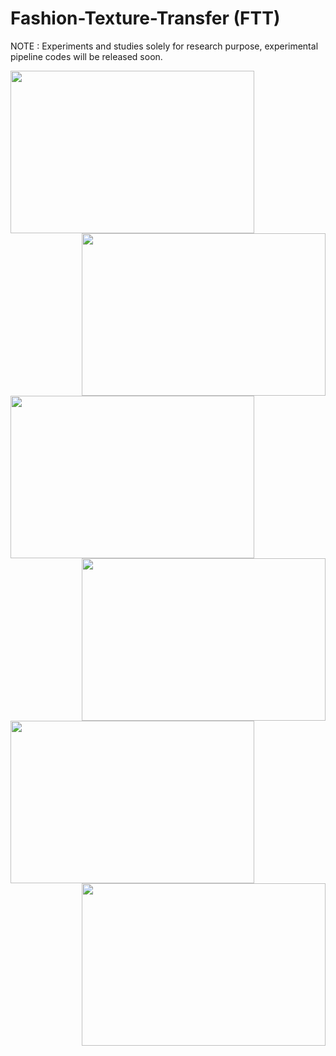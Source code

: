 # Fashion-Texture-Transfer (FTT)
NOTE : Experiments and studies solely for research purpose, experimental pipeline codes will be released soon.

<img align="left" width="390" height="260" src="https://github.com/anish9/Fashion-Transfer/blob/main/viz/res01.png">
<img align="right" width="390" height="260" src="https://github.com/anish9/Fashion-Transfer/blob/main/viz/res02.png">
<img align="left" width="390" height="260" src="https://github.com/anish9/Fashion-Transfer/blob/main/viz/res05.png">
<img align="right" width="390" height="260" src="https://github.com/anish9/Fashion-Transfer/blob/main/viz/res06.png">
<img align="left" width="390" height="260" src="https://github.com/anish9/Fashion-Transfer/blob/main/viz/res03.png">
<img align="right" width="390" height="260" src="https://github.com/anish9/Fashion-Transfer/blob/main/viz/res04.png">



